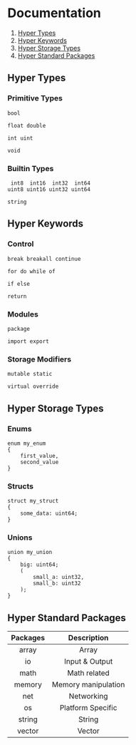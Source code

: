# Documentation

1. [Hyper Types](#hyper-types)
2. [Hyper Keywords](#hyper-keywords)
3. [Hyper Storage Types](#hyper-storage-types)
4. [Hyper Standard Packages](#hyper-standard-packages)

## Hyper Types

### Primitive Types
```hyper
bool

float double

int uint

void
```

### Builtin Types
```hyper
 int8  int16  int32  int64
uint8 uint16 uint32 uint64

string
```


## Hyper Keywords

### Control
```hyper
break breakall continue

for do while of

if else

return
```

### Modules
```hyper
package

import export
```

### Storage Modifiers
```hyper
mutable static

virtual override
```


## Hyper Storage Types

### Enums
```hyper
enum my_enum
{
	first_value,
	second_value
}
```

### Structs
```hyper
struct my_struct
{
	some_data: uint64;
}
```

### Unions
```hyper
union my_union
{
	big: uint64;
	(
		small_a: uint32,
		small_b: uint32
	);
}
```


## Hyper Standard Packages
| Packages |	 Description	 |
|:--------:|:-------------------:|
| array	| Array			   |
| io	   | Input & Output	  |
| math	 | Math related		|
| memory   | Memory manipulation |
| net	  | Networking		  |
| os	   | Platform Specific   |
| string   | String			  |
| vector   | Vector			  |
